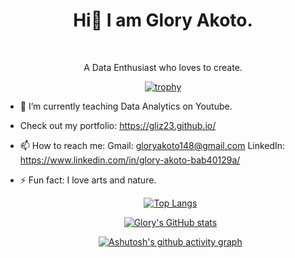 <div align="center">

# Hi👋 I am Glory Akoto.

<br>

A Data Enthusiast who loves to create.

</div>

<div align="center">
  
[![trophy](https://github-profile-trophy.vercel.app/?username=Gliz23&theme=onedark)](https://github.com/Gliz23/github-profile-trophy)

</div>
<!--
*Gliz23/Gliz23* is a ✨ special ✨ repository because its `README.md` (this file) appears on your GitHub profile.
-->

- 🔭 I’m currently teaching Data Analytics on Youtube.

- Check out my portfolio:   https://gliz23.github.io/

- 📫 How to reach me:
                 Gmail:     gloryakoto148@gmail.com
                 LinkedIn:  https://www.linkedin.com/in/glory-akoto-bab40129a/
- ⚡ Fun fact: I love arts and nature. 

  <div align="center">

  [![Top Langs](https://github-readme-stats.vercel.app/api/top-langs/?username=Gliz23&langs_count=8&layout=compact)](https://github.com/Gliz23/github-readme-stats)

  [![Glory's GitHub stats](https://github-readme-stats.vercel.app/api?username=Gliz23&show_icons=true&theme=radical)](https://github.com/Gliz23/github-readme-stats)

  [![Ashutosh's github activity graph](https://github-readme-activity-graph.vercel.app/graph?username=Gliz23&custom_title=Glory's%20Activity%20Graph&hide_border=true&theme=tokyo-night)](https://github.com/ashutosh00710/github-readme-activity-graph)

  </div>
 
 
